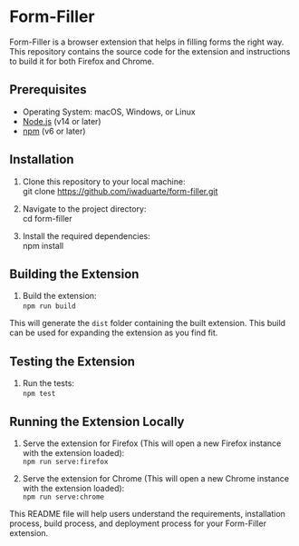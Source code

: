 # Form-Filler

Form-Filler is a browser extension that helps in filling forms the right way. This repository contains the source code for the extension and instructions to build it for both Firefox and Chrome.

## Prerequisites

- Operating System: macOS, Windows, or Linux
- [Node.js](https://nodejs.org/en/download/) (v14 or later)
- [npm](https://www.npmjs.com/get-npm) (v6 or later)

## Installation

1. Clone this repository to your local machine:  
   git clone https://github.com/iwaduarte/form-filler.git

2. Navigate to the project directory:  
   cd form-filler
3. Install the required dependencies:  
   npm install

## Building the Extension

1. Build the extension:  
`npm run build`

This will generate the `dist` folder containing the built extension. This build can be used for expanding the extension as you find fit.

## Testing the Extension

1. Run the tests:  
`npm test`


## Running the Extension Locally

1. Serve the extension for Firefox (This will open a new Firefox instance with the extension loaded):  
  `npm run serve:firefox`  

2. Serve the extension for Chrome (This will open a new Chrome instance with the extension loaded):  
`npm run serve:chrome`


This README file will help users understand the requirements, installation process, build process, and deployment process for your Form-Filler extension.
